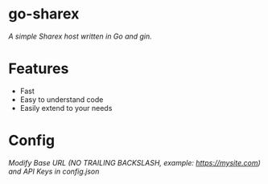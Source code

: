 # go-sharex
 *A simple Sharex host written in Go and gin.*
 
# Features
* Fast
* Easy to understand code
* Easily extend to your needs

# Config
*Modify Base URL (NO TRAILING BACKSLASH, example: https://mysite.com) and API Keys in config.json*
